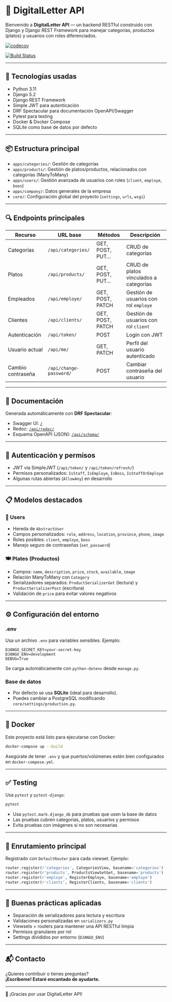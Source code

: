
# 📄 DigitalLetter API

Bienvenido a **DigitalLetter API** — un backend RESTful construido con Django y Django REST Framework para manejar categorías, productos (platos) y usuarios con roles diferenciados.

[![codecov](https://codecov.io/gh/Jal7823/digitalLetter/branch/main/graph/badge.svg)](https://codecov.io/gh/Jal7823/digitalLetter)

[![Build Status](https://img.shields.io/badge/estado-estable-brightgreen)](https://github.com/Jal7823/digitalLetter/actions)


---

## 🚀 Tecnologías usadas

- Python 3.11  
- Django 5.2  
- Django REST Framework  
- Simple JWT para autenticación  
- DRF Spectacular para documentación OpenAPI/Swagger  
- Pytest para testing  
- Docker & Docker Compose  
- SQLite como base de datos por defecto  

---

## 📦 Estructura principal

- `apps/categories/`: Gestión de categorías  
- `apps/products/`: Gestión de platos/productos, relacionados con categorías (ManyToMany)  
- `apps/users/`: Gestión avanzada de usuarios con roles (`client`, `employe`, `boos`)  
- `apps/company/`: Datos generales de la empresa  
- `core/`: Configuración global del proyecto (`settings`, `urls`, `wsgi`)  

---

## 🔍 Endpoints principales

| Recurso           | URL base                | Métodos         | Descripción                           |
|-------------------|-------------------------|------------------|---------------------------------------|
| Categorías        | `/api/categories/`      | GET, POST, PUT… | CRUD de categorías                    |
| Platos            | `/api/products/`        | GET, POST, PUT… | CRUD de platos vinculados a categorías |
| Empleados         | `/api/employe/`         | GET, POST, PATCH| Gestión de usuarios con rol `employe` |
| Clientes          | `/api/clients/`         | GET, POST, PATCH| Gestión de usuarios con rol `client`  |
| Autenticación     | `/api/token/`           | POST            | Login con JWT                         |
| Usuario actual    | `/api/me/`              | GET, PATCH      | Perfil del usuario autenticado        |
| Cambio contraseña | `/api/change-password/` | POST            | Cambiar contraseña del usuario        |

---

## 📑 Documentación

Generada automáticamente con **DRF Spectacular**:

- Swagger UI: [`/`](http://localhost:8000/)  
- Redoc: [`/api/redoc/`](http://localhost:8000/api/redoc/)  
- Esquema OpenAPI (JSON): [`/api/schema/`](http://localhost:8000/api/schema/)

---

## 🔐 Autenticación y permisos

- JWT vía SimpleJWT (`/api/token/` y `/api/token/refresh/`)  
- Permisos personalizados: `IsStaff`, `IsEmploye`, `IsBoss`, `IsStaffOrEmploye`  
- Algunas rutas abiertas (`AllowAny`) en desarrollo

---

## 📋 Modelos destacados

### 🧑 Users

- Hereda de `AbstractUser`  
- Campos personalizados: `role`, `address`, `location`, `province`, `phone`, `image`  
- Roles posibles: `client`, `employe`, `boos`  
- Manejo seguro de contraseñas (`set_password`)  

### 🍽 Plates (Productos)

- Campos: `name`, `description`, `price`, `stock`, `available`, `image`  
- Relación ManyToMany con `Category`  
- Serializadores separados: `ProductSerializerGet` (lectura) y `ProductSerializerPost` (escritura)  
- Validación de `price` para evitar valores negativos

---

## ⚙️ Configuración del entorno

### .env

Usa un archivo `.env` para variables sensibles. Ejemplo:

```env
DJANGO_SECRET_KEY=your-secret-key
DJANGO_ENV=development
DEBUG=True
```

Se carga automáticamente con `python-dotenv` desde `manage.py`.

### Base de datos

- Por defecto se usa **SQLite** (ideal para desarrollo).  
- Puedes cambiar a PostgreSQL modificando `core/settings/production.py`.

---

## 🐳 Docker

Este proyecto está listo para ejecutarse con Docker:

```bash
docker-compose up --build
```

Asegúrate de tener `.env` y que puertos/volúmenes estén bien configurados en `docker-compose.yml`.

---

## ✅ Testing

Usa `pytest` y `pytest-django`:

```bash
pytest
```

- Usa `pytest.mark.django_db` para pruebas que usen la base de datos  
- Las pruebas cubren categorías, platos, usuarios y permisos  
- Evita pruebas con imágenes si no son necesarias

---

## 🔀 Enrutamiento principal

Registrado con `DefaultRouter` para cada viewset. Ejemplo:

```python
router.register(r'categories', CategoriesView, basename='categories')
router.register(r'products', ProductsViewSetGet, basename='products')
router.register(r'employe', RegisterEmploye, basename='employe')
router.register(r'clients', RegisterClients, basename='clients')
```

---

## 🧠 Buenas prácticas aplicadas

- Separación de serializadores para lectura y escritura  
- Validaciones personalizadas en `serializers.py`  
- Viewsets + routers para mantener una API RESTful limpia  
- Permisos granulares por rol  
- Settings divididos por entorno (`DJANGO_ENV`)

---

## 📬 Contacto

¿Quieres contribuir o tienes preguntas?  
**¡Escríbeme! Estaré encantado de ayudarte.**

---

🎉 ¡Gracias por usar DigitalLetter API!

